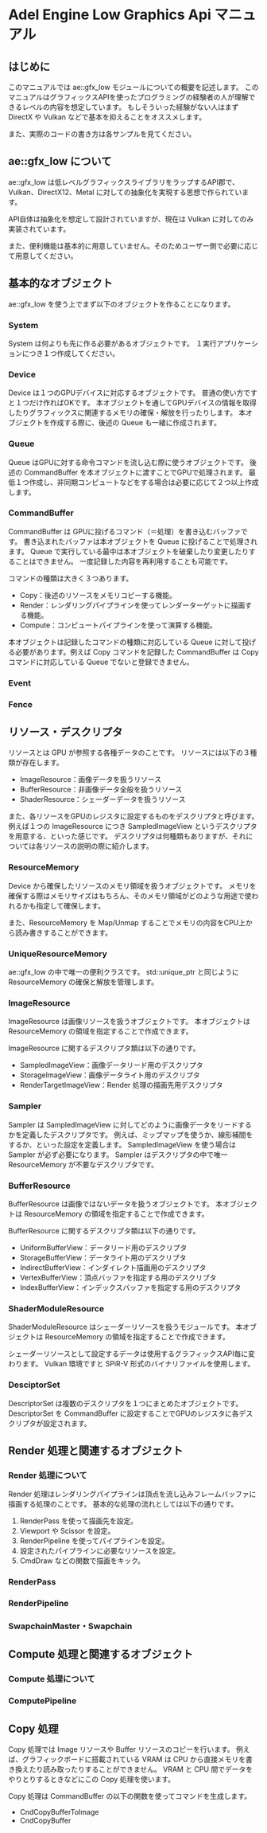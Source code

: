 # Adel Engine Low Graphics Api マニュアル

## はじめに

このマニュアルでは ae::gfx_low モジュールについての概要を記述します。
このマニュアルはグラフィックスAPIを使ったプログラミングの経験者の人が理解できるレベルの内容を想定しています。
もしそういった経験がない人はまず DirectX や Vulkan などで基本を抑えることをオススメします。

また、実際のコードの書き方は各サンプルを見てください。

## ae::gfx_low について

ae::gfx_low は低レベルグラフィックスライブラリをラップするAPI郡で、Vulkan、DirectX12、Metal に対しての抽象化を実現する思想で作られています。

API自体は抽象化を想定して設計されていますが、現在は Vulkan に対してのみ実装されています。

また、便利機能は基本的に用意していません。そのためユーザー側で必要に応じて用意してください。

## 基本的なオブジェクト

ae::gfx_low を使う上でまず以下のオブジェクトを作ることになります。

### System

System は何よりも先に作る必要があるオブジェクトです。
１実行アプリケーションにつき１つ作成してください。

### Device

Device は１つのGPUデバイスに対応するオブジェクトです。
普通の使い方ですと１つだけ作ればOKです。
本オブジェクトを通してGPUデバイスの情報を取得したりグラフィックスに関連するメモリの確保・解放を行ったりします。
本オブジェクトを作成する際に、後述の Queue も一緒に作成されます。

### Queue

Queue はGPUに対する命令コマンドを流し込む際に使うオブジェクトです。
後述の CommandBuffer を本オブジェクトに渡すことでGPUで処理されます。
最低１つ作成し、非同期コンピュートなどをする場合は必要に応じて２つ以上作成します。

### CommandBuffer

CommandBuffer は GPUに投げるコマンド（＝処理）を書き込むバッファです。
書き込まれたバッファは本オブジェクトを Queue に投げることで処理されます。
Queue で実行している最中は本オブジェクトを破棄したり変更したりすることはできません。
一度記録した内容を再利用することも可能です。

コマンドの種類は大きく３つあります。

- Copy：後述のリソースをメモリコピーする機能。
- Render：レンダリングパイプラインを使ってレンダーターゲットに描画する機能。
- Compute：コンピュートパイプラインを使って演算する機能。

本オブジェクトは記録したコマンドの種類に対応している Queue に対して投げる必要があります。例えば Copy コマンドを記録した CommandBuffer は Copy コマンドに対応している Queue でないと登録できません。

### Event


### Fence


## リソース・デスクリプタ

リソースとは GPU が参照する各種データのことです。
リソースには以下の３種類が存在します。

- ImageResource：画像データを扱うリソース
- BufferResource：非画像データ全般を扱うリソース
- ShaderResource：シェーダーデータを扱うリソース

また、各リソースをGPUのレジスタに設定するものをデスクリプタと呼びます。
例えば１つの ImageResource につき SampledImageView というデスクリプタを用意する、といった感じです。
デスクリプタは何種類もありますが、それについては各リソースの説明の際に紹介します。

### ResourceMemory

Device から確保したリソースのメモリ領域を扱うオブジェクトです。
メモリを確保する際はメモリサイズはもちろん、そのメモリ領域がどのような用途で使われるかも指定して確保します。

また、ResourceMemory を Map/Unmap することでメモリの内容をCPU上から読み書きすることができます。

### UniqueResourceMemory

ae::gfx_low の中で唯一の便利クラスです。
std::unique_ptr と同じように ResourceMemory の確保と解放を管理します。

### ImageResource

ImageResource は画像リソースを扱うオブジェクトです。
本オブジェクトは ResourceMemory の領域を指定することで作成できます。

ImageResource に関するデスクリプタ類は以下の通りです。

- SampledImageView：画像データリード用のデスクリプタ
- StorageImageView：画像データライト用のデスクリプタ
- RenderTargetImageView：Render 処理の描画先用デスクリプタ

### Sampler

Sampler は SampledImageView に対してどのように画像データをリードするかを定義したデスクリプタです。
例えば、ミップマップを使うか、線形補間をするか、といった設定を定義します。
SampledImageView を使う場合は Sampler が必ず必要になります。
Sampler はデスクリプタの中で唯一 ResourceMemory が不要なデスクリプタです。

### BufferResource

BufferResource は画像ではないデータを扱うオブジェクトです。
本オブジェクトは ResourceMemory の領域を指定することで作成できます。

BufferResource に関するデスクリプタ類は以下の通りです。

- UniformBufferView：データリード用のデスクリプタ
- StorageBufferView：データライト用のデスクリプタ
- IndirectBufferView：インダイレクト描画用のデスクリプタ
- VertexBufferView：頂点バッファを指定する用のデスクリプタ
- IndexBufferView：インデックスバッファを指定する用のデスクリプタ

### ShaderModuleResource

ShaderModuleResource はシェーダーリソースを扱うモジュールです。
本オブジェクトは ResourceMemory の領域を指定することで作成できます。

シェーダーリソースとして設定するデータは使用するグラフィックスAPI毎に変わります。
Vulkan 環境ですと SPiR-V 形式のバイナリファイルを使用します。

### DesciptorSet

DescriptorSet は複数のデスクリプタを１つにまとめたオブジェクトです。
DescriptorSet を CommandBuffer に設定することでGPUのレジスタに各デスクリプタが設定されます。

## Render 処理と関連するオブジェクト

### Render 処理について

Render 処理はレンダリングパイプラインは頂点を流し込みフレームバッファに描画する処理のことです。
基本的な処理の流れとしては以下の通りです。

1. RenderPass を使って描画先を設定。
2. Viewport や Scissor を設定。
3. RenderPipeline を使ってパイプラインを設定。
4. 設定されたパイプラインに必要なリソースを設定。
5. CmdDraw などの関数で描画をキック。

### RenderPass

### RenderPipeline

### SwapchainMaster・Swapchain


## Compute 処理と関連するオブジェクト

### Compute 処理について

### ComputePipeline

## Copy 処理

Copy 処理では Image リソースや Buffer リソースのコピーを行います。
例えば、グラフィックボードに搭載されている VRAM は CPU から直接メモリを書き換えたり読み取ったりすることができません。
VRAM と CPU 間でデータをやりとりするときなどにこの Copy 処理を使います。

Copy 処理は CommandBuffer の以下の関数を使ってコマンドを生成します。

- CndCopyBufferToImage
- CndCopyBuffer
